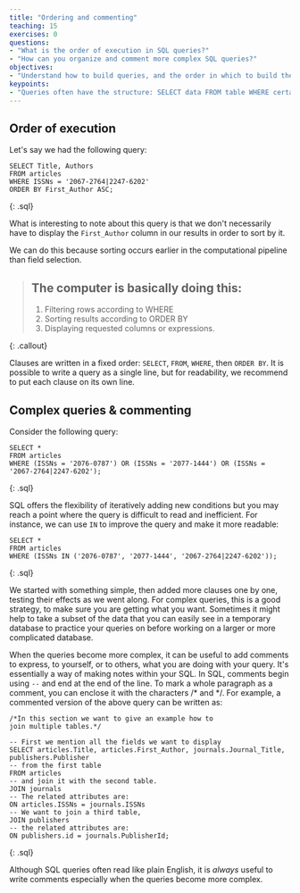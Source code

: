 ```yaml
---
title: "Ordering and commenting"
teaching: 15
exercises: 0
questions:
- "What is the order of execution in SQL queries?"
- "How can you organize and comment more complex SQL queries?"
objectives:
- "Understand how to build queries, and the order in which to build the parts."
keypoints:
- "Queries often have the structure: SELECT data FROM table WHERE certain criteria are present."
---
```


## Order of execution

Let's say we had the following query:

~~~
SELECT Title, Authors
FROM articles
WHERE ISSNs = '2067-2764|2247-6202'
ORDER BY First_Author ASC;
~~~
{: .sql}

What is interesting to note about this query is that we don't necessarily have to display the `First_Author` column in our results in order to sort by it.

We can do this because sorting occurs earlier in the computational pipeline than field selection.

> ## The computer is basically doing this:
>
> 1. Filtering rows according to WHERE
> 2. Sorting results according to ORDER BY
> 3. Displaying requested columns or expressions.
>
{: .callout}

Clauses are written in a fixed order: `SELECT`, `FROM`, `WHERE`, then `ORDER BY`. It is possible to write a query as a single line, but for readability, we recommend to put each clause on its own line.


## Complex queries & commenting

Consider the following query:

~~~
SELECT *
FROM articles
WHERE (ISSNs = '2076-0787') OR (ISSNs = '2077-1444') OR (ISSNs = '2067-2764|2247-6202');
~~~
{: .sql}

SQL offers the flexibility of iteratively adding new conditions but you may reach a point where the query is difficult to read and inefficient. For instance, we can use `IN` to improve the query and make it more readable:

~~~
SELECT *
FROM articles
WHERE (ISSNs IN ('2076-0787', '2077-1444', '2067-2764|2247-6202'));
~~~
{: .sql}

We started with something simple, then added more clauses one by one, testing
their effects as we went along.  For complex queries, this is a good strategy, to make sure you are getting what you want.  Sometimes it might help to take a subset of the data that you can easily see in a temporary database to practice your queries on before working on a larger or more complicated database.

When the queries become more complex, it can be useful to add comments to express, to yourself, or to others, what you are doing with your query. It's essentially a way of making notes within your SQL. In SQL, comments begin using <code class="language-plaintext highlighter-rouge">--</code> and end at the end of the line. To mark a whole paragraph as a comment, you can enclose it with the characters /* and */. For example, a commented version of the above query can be written as:

~~~
/*In this section we want to give an example how to
join multiple tables.*/

-- First we mention all the fields we want to display
SELECT articles.Title, articles.First_Author, journals.Journal_Title, publishers.Publisher
-- from the first table
FROM articles
-- and join it with the second table.
JOIN journals
-- The related attributes are:
ON articles.ISSNs = journals.ISSNs
-- We want to join a third table,
JOIN publishers
-- the related attributes are:
ON publishers.id = journals.PublisherId;
~~~
{: .sql}

Although SQL queries often read like plain English, it is *always* useful to write comments especially when the queries become more complex.
